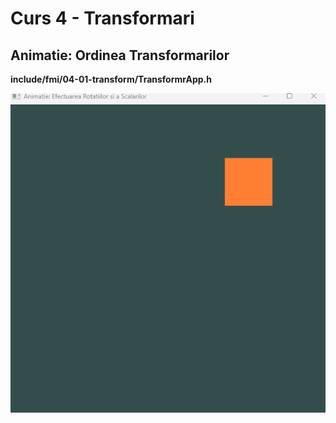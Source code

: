 # Curs 4 - Transformari
## Animatie: Ordinea Transformarilor
**include/fmi/04-01-transform/TransformrApp.h**

<img src="04-01-transform.gif"/>